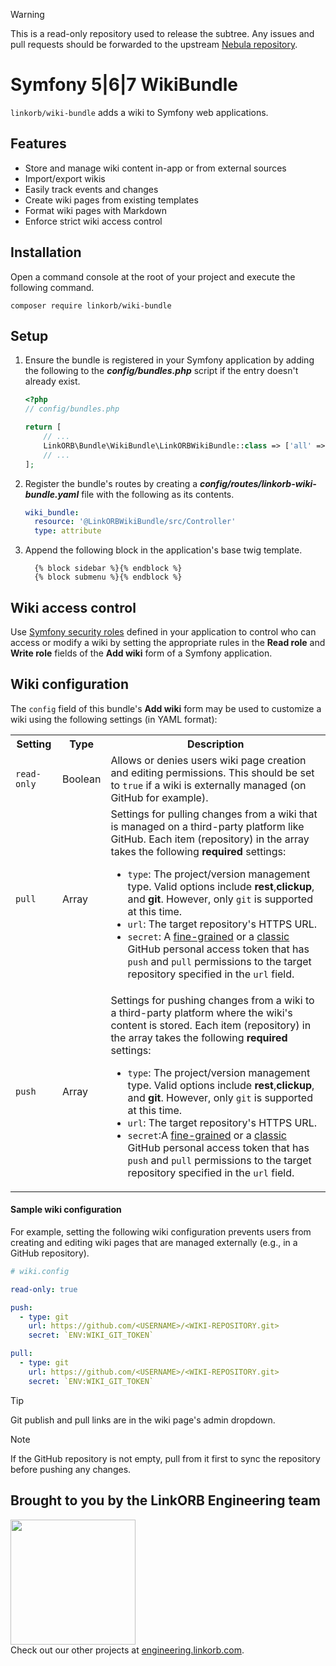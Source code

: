 > [!WARNING]
> This is a read-only repository used to release the subtree. Any issues and pull requests should be forwarded to the
> upstream [Nebula repository](https://github.com/linkorb/nebula).

# Symfony 5|6|7 WikiBundle

`linkorb/wiki-bundle` adds a wiki to Symfony web applications.

## Features

- Store and manage wiki content in-app or from external sources
- Import/export wikis
- Easily track events and changes
- Create wiki pages from existing templates
- Format wiki pages with Markdown
- Enforce strict wiki access control

## Installation

Open a command console at the root of your project and execute the
following command.

```console
composer require linkorb/wiki-bundle
```

## Setup

1. Ensure the bundle is registered in your Symfony application by adding the following to the ***config/bundles.php*** script if the entry doesn't already exist.

    ```php
    <?php
    // config/bundles.php

    return [
        // ...
        LinkORB\Bundle\WikiBundle\LinkORBWikiBundle::class => ['all' => true],
        // ...
    ];
    ```

2. Register the bundle's routes by creating a ***config/routes/linkorb-wiki-bundle.yaml*** file with the following as its contents.

    ```yaml
    wiki_bundle:
      resource: '@LinkORBWikiBundle/src/Controller'
      type: attribute
    ```

3. Append the following block in the application's base twig template.

    ```twig
      {% block sidebar %}{% endblock %}
      {% block submenu %}{% endblock %}
    ```

## Wiki access control

Use [Symfony security roles](https://symfony.com/doc/current/security.html#roles) defined in your application to control who can access or modify a wiki by setting the appropriate rules in the **Read role** and **Write role** fields of the **Add wiki** form of a Symfony application.

## Wiki configuration

The `config` field of this bundle's **Add wiki** form may be used to customize a wiki using the following settings (in YAML format):


<table>
  <tr>
    <th>Setting</th>
    <th>Type</th>
    <th>Description</th>
  </tr>

  <tr>
    <td><code>read-only</code></td>
    <td>Boolean</td>
    <td>Allows or denies users wiki page creation and editing permissions. This should be set to <code>true</code> if a wiki is externally managed (on GitHub for example).</td>
  </tr>

  <tr>
    <td><code>pull</code>
    <td>Array</td>
    <td>
      Settings for pulling changes from a wiki that is managed on a third-party platform like GitHub. Each item (repository) in the array takes the following <strong>required</strong> settings:
      <ul>
        <li><code>type</code>: The project/version management type. Valid options include <strong>rest</strong>,<strong>clickup</strong>, and <strong>git</strong>. However, only <code>git</code> is supported at this time.</li>
        <li><code>url</code>: The target repository's HTTPS URL.</li>
        <li><code>secret</code>: A <a href="https://github.com/settings/personal-access-tokens">fine-grained</a> or a <a href="https://github.com/settings/personal-access-tokens">classic</a> GitHub personal access token that has <code>push</code> and <code>pull</code> permissions to the target repository specified in the <code>url</code> field.
        </li>
      </ul>
    </td>
  </tr>

  <tr>
    <td><code>push</code>
    <td>Array</td>
    <td>
      Settings for pushing changes from a wiki to a third-party platform where the wiki's content is stored. Each item (repository) in the array takes the following <strong>required</strong> settings:
      <ul>
        <li><code>type</code>: The project/version management type. Valid options include <strong>rest</strong>,<strong>clickup</strong>, and <strong>git</strong>. However, only <code>git</code> is supported at this time.</li>
        <li><code>url</code>: The target repository's HTTPS URL.</li>
        <li><code>secret</code>:A <a href="https://github.com/settings/personal-access-tokens">fine-grained</a> or a <a href="https://github.com/settings/personal-access-tokens">classic</a> GitHub personal access token that has <code>push</code> and <code>pull</code> permissions to the target repository specified in the <code>url</code> field.
        </li>
      </ul>
    </td>
  </tr>
</table>


#### Sample wiki configuration

For example, setting the following wiki configuration prevents users from creating and editing wiki pages that are managed externally (e.g., in a GitHub repository). 

```yaml
# wiki.config

read-only: true

push:
  - type: git
    url: https://github.com/<USERNAME>/<WIKI-REPOSITORY.git>
    secret: `ENV:WIKI_GIT_TOKEN`

pull:
  - type: git
    url: https://github.com/<USERNAME>/<WIKI-REPOSITORY.git>
    secret: `ENV:WIKI_GIT_TOKEN`
```

> [!TIP]
> Git publish and pull links are in the wiki page's admin dropdown.

> [!NOTE]
> If the GitHub repository is not empty, pull from it first to sync the repository before pushing any changes.

## Brought to you by the LinkORB Engineering team

<img src="http://www.linkorb.com/d/meta/tier1/images/linkorbengineering-logo.png" width="200px" /><br />
Check out our other projects at [engineering.linkorb.com](https://engineering.linkorb.com).
